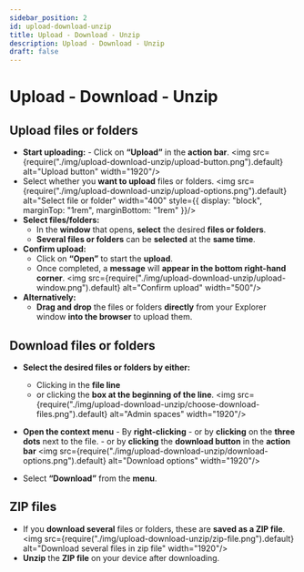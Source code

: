 ```yaml
---
sidebar_position: 2
id: upload-download-unzip
title: Upload - Download - Unzip
description: Upload - Download - Unzip
draft: false
---
```


# Upload - Download - Unzip

## Upload files or folders

- **Start uploading:** - Click on **“Upload”** in the **action bar**.
  <img src={require("./img/upload-download-unzip/upload-button.png").default} alt="Upload button" width="1920"/>
- Select whether you **want to upload** files or folders.
  <img src={require("./img/upload-download-unzip/upload-options.png").default} alt="Select file or folder" width="400" style={{ display: "block", marginTop: "1rem", marginBottom: "1rem" }}/>
- **Select files/folders:**
  - In the **window** that opens, **select** the desired **files or folders**.
  - **Several files or folders** can be **selected** at the **same time**.
- **Confirm upload:**
  - Click on **“Open”** to start the **upload**.
  - Once completed, a **message** will **appear in the bottom right-hand corner**.
    <img src={require("./img/upload-download-unzip/upload-window.png").default} alt="Confirm upload" width="500"/>
- **Alternatively:**
  - **Drag and drop** the files or folders **directly** from your Explorer window **into the browser** to upload them.

## Download files or folders

- **Select the desired files or folders by either:**
  - Clicking in the **file line**
  - or clicking the **box at the beginning of the line**.
    <img src={require("./img/upload-download-unzip/choose-download-files.png").default} alt="Admin spaces" width="1920"/>
- **Open the context menu** - By **right-clicking** - or by **clicking** on the **three dots** next to the file. - or by **clicking** the **download button** in the **action bar**
  <img src={require("./img/upload-download-unzip/download-options.png").default} alt="Download options" width="1920"/>
  
- Select **“Download”** from the **menu**.

## ZIP files

- If you **download several** files or folders, these are **saved as a ZIP file**.
  <img src={require("./img/upload-download-unzip/zip-file.png").default} alt="Download several files in zip file" width="1920"/>
- **Unzip** the **ZIP file** on your device after downloading.
